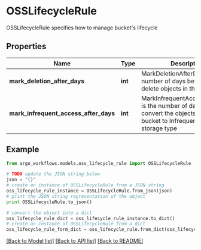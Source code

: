 # OSSLifecycleRule

OSSLifecycleRule specifies how to manage bucket's lifecycle

## Properties

Name | Type | Description | Notes
------------ | ------------- | ------------- | -------------
**mark_deletion_after_days** | **int** | MarkDeletionAfterDays is the number of days before we delete objects in the bucket | [optional] 
**mark_infrequent_access_after_days** | **int** | MarkInfrequentAccessAfterDays is the number of days before we convert the objects in the bucket to Infrequent Access (IA) storage type | [optional] 

## Example

```python
from argo_workflows.models.oss_lifecycle_rule import OSSLifecycleRule

# TODO update the JSON string below
json = "{}"
# create an instance of OSSLifecycleRule from a JSON string
oss_lifecycle_rule_instance = OSSLifecycleRule.from_json(json)
# print the JSON string representation of the object
print OSSLifecycleRule.to_json()

# convert the object into a dict
oss_lifecycle_rule_dict = oss_lifecycle_rule_instance.to_dict()
# create an instance of OSSLifecycleRule from a dict
oss_lifecycle_rule_form_dict = oss_lifecycle_rule.from_dict(oss_lifecycle_rule_dict)
```
[[Back to Model list]](../README.md#documentation-for-models) [[Back to API list]](../README.md#documentation-for-api-endpoints) [[Back to README]](../README.md)


